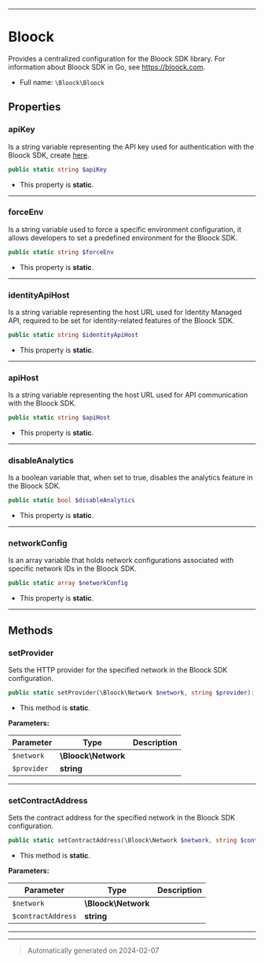 ***

# Bloock

Provides a centralized configuration for the Bloock SDK library. For information about Bloock SDK in Go, see https://bloock.com.



* Full name: `\Bloock\Bloock`



## Properties


### apiKey

Is a string variable representing the API key used for authentication with the Bloock SDK, create [here](https://dashboard.bloock.com/login).

```php
public static string $apiKey
```



* This property is **static**.


***

### forceEnv

Is a string variable used to force a specific environment configuration, it allows developers to set a predefined environment for the Bloock SDK.

```php
public static string $forceEnv
```



* This property is **static**.


***

### identityApiHost

Is a string variable representing the host URL used for Identity Managed API, required to be set for identity-related features of the Bloock SDK.

```php
public static string $identityApiHost
```



* This property is **static**.


***

### apiHost

Is a string variable representing the host URL used for API communication with the Bloock SDK.

```php
public static string $apiHost
```



* This property is **static**.


***

### disableAnalytics

Is a boolean variable that, when set to true, disables the analytics feature in the Bloock SDK.

```php
public static bool $disableAnalytics
```



* This property is **static**.


***

### networkConfig

Is an array variable that holds network configurations associated with specific network IDs in the Bloock SDK.

```php
public static array $networkConfig
```



* This property is **static**.


***

## Methods


### setProvider

Sets the HTTP provider for the specified network in the Bloock SDK configuration.

```php
public static setProvider(\Bloock\Network $network, string $provider): void
```



* This method is **static**.




**Parameters:**

| Parameter | Type | Description |
|-----------|------|-------------|
| `$network` | **\Bloock\Network** |  |
| `$provider` | **string** |  |





***

### setContractAddress

Sets the contract address for the specified network in the Bloock SDK configuration.

```php
public static setContractAddress(\Bloock\Network $network, string $contractAddress): void
```



* This method is **static**.




**Parameters:**

| Parameter | Type | Description |
|-----------|------|-------------|
| `$network` | **\Bloock\Network** |  |
| `$contractAddress` | **string** |  |





***


***
> Automatically generated on 2024-02-07
